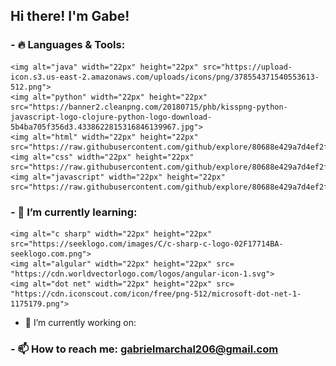 ## Hi there! I'm **Gabe**!

<!--
**gabriel-marchal/gabriel-marchal** is a ✨ _special_ ✨ repository because its `README.md` (this file) appears on your GitHub profile.

Here are some ideas to get you started:
-->



### - 🔥 Languages & Tools:
    <img alt="java" width="22px" height="22px" src="https://upload-icon.s3.us-east-2.amazonaws.com/uploads/icons/png/378554371540553613-512.png">
    <img alt="python" width="22px" height="22px" src="https://banner2.cleanpng.com/20180715/phb/kisspng-python-javascript-logo-clojure-python-logo-download-5b4ba705f356d3.4338622815316846139967.jpg">
    <img alt="html" width="22px" height="22px" src="https://raw.githubusercontent.com/github/explore/80688e429a7d4ef2fca1e82350fe8e3517d3494d/topics/html/html.png">
    <img alt="css" width="22px" height="22px" src="https://raw.githubusercontent.com/github/explore/80688e429a7d4ef2fca1e82350fe8e3517d3494d/topics/css/css.png">
    <img alt="javascript" width="22px" height="22px" src="https://raw.githubusercontent.com/github/explore/80688e429a7d4ef2fca1e82350fe8e3517d3494d/topics/javascript/javascript.png">


### - 🌱 I’m currently learning:
    <img alt="c sharp" width="22px" height="22px" src="https://seeklogo.com/images/C/c-sharp-c-logo-02F17714BA-seeklogo.com.png">
    <img alt="algular" width="22px" height="22px" src= "https://cdn.worldvectorlogo.com/logos/angular-icon-1.svg">
    <img alt="dot net" width="22px" height="22px" src= "https://cdn.iconscout.com/icon/free/png-512/microsoft-dot-net-1-1175179.png">

- 🔭 I’m currently working on:
### - 📫 How to reach me: gabrielmarchal206@gmail.com
    
